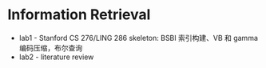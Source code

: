 # Information Retrieval

- lab1 - Stanford CS 276/LING 286 skeleton: BSBI 索引构建、VB 和 gamma 编码压缩，布尔查询
- lab2 - literature review